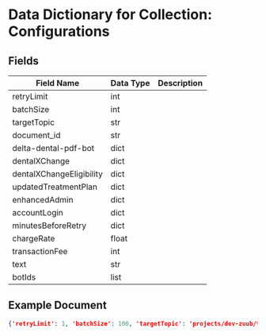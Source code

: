 # Data Dictionary for Collection: Configurations
## Fields
| Field Name | Data Type | Description |
|------------|-----------|-------------|
| retryLimit | int | |
| batchSize | int | |
| targetTopic | str | |
| document_id | str | |
| delta-dental-pdf-bot | dict | |
| dentalXChange | dict | |
| dentalXChangeEligibility | dict | |
| updatedTreatmentPlan | dict | |
| enhancedAdmin | dict | |
| accountLogin | dict | |
| minutesBeforeRetry | dict | |
| chargeRate | float | |
| transactionFee | int | |
| text | str | |
| botIds | list | |

## Example Document
```json
{'retryLimit': 1, 'batchSize': 100, 'targetTopic': 'projects/dev-zuub/topics/insurance-bot-runner-0001', 'document_id': 'bot-request-publish'}
```
